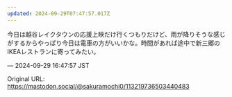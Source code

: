 ```yaml
---
updated: 2024-09-29T07:47:57.017Z
---
```


<p>今日は越谷レイクタウンの応援上映だけ行くつもりだけど、雨が降りそうな感じがするからやっぱり今日は電車の方がいいかな。時間があれば途中で新三郷のIKEAレストランに寄ってみたい。</p>

&mdash; 2024-09-29 16:47:57 JST

Original URL: https://mastodon.social/@sakuramochi0/113219736503440483
